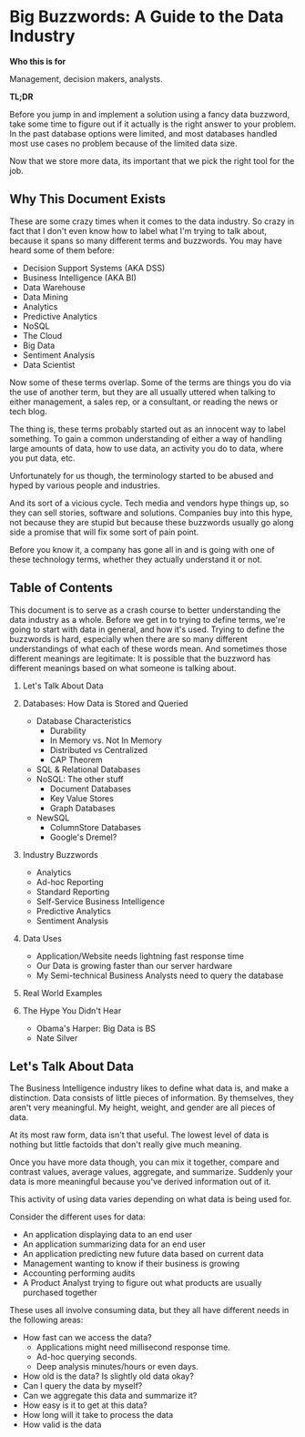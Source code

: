 # Big Buzzwords: A Guide to the Data Industry

**Who this is for**

Management, decision makers, analysts.

**TL;DR**

Before you jump in and implement a solution using a fancy data buzzword, take some time to figure out if it actually is the right answer to your problem. In the past database options were limited, and most databases handled most use cases no problem because of the limited data size. 

Now that we store more data, its important that we pick the right tool for the job.



## Why This Document Exists

These are some crazy times when it comes to the data industry. So crazy in fact that I don't even know how to label what I'm trying to talk about, because it spans so many different terms and buzzwords. You may have heard some of them before: 

- Decision Support Systems (AKA DSS)
- Business Intelligence (AKA BI)
- Data Warehouse
- Data Mining
- Analytics
- Predictive Analytics
- NoSQL 
- The Cloud
- Big Data
- Sentiment Analysis
- Data Scientist

Now some of these terms overlap. Some of the terms are things you do via the use of another term, but they are all usually uttered when talking to either management, a sales rep, or a consultant, or reading the news or tech blog.

The thing is, these terms probably started out as an innocent way to label something. To gain a common understanding of either a way of handling large amounts of data, how to use data, an activity you do to data, where you put data, etc.

Unfortunately for us though, the terminology started to be abused and hyped by various people and industries.

And its sort of a vicious cycle. Tech media and vendors hype things up, so they can sell stories, software and solutions. Companies buy into this hype, not because they are stupid but because these buzzwords usually go along side a promise that <insert-technology-here> will fix some sort of pain point.

Before you know it, a company has gone all in and is going with one of these technology terms, whether they actually understand it or not. 

##  Table of Contents

This document is to serve as a crash course to better understanding the data industry as a whole. Before we get in to trying to define terms, we're going to start with data in general, and how it's used. Trying to define the buzzwords is hard, especially when there are so many different understandings of what each of these words mean. And sometimes those different meanings are legitimate: It is possible that the buzzword has different meanings based on what someone is talking about.

1. Let's Talk About Data

2. Databases: How Data is Stored and Queried
    - Database Characteristics
        - Durability
        - In Memory vs. Not In Memory
        - Distributed vs Centralized 
        - CAP Theorem
    - SQL & Relational Databases
	- NoSQL: The other stuff
		- Document Databases
		- Key Value Stores
        - Graph Databases
    - NewSQL
    	- ColumnStore Databases
        - Google's Dremel?

3. Industry Buzzwords
	- Analytics
	- Ad-hoc Reporting
	- Standard Reporting
	- Self-Service Business Intelligence
	- Predictive Analytics
	- Sentiment Analysis 

4. Data Uses
	- Application/Website needs lightning fast response time
    - Our Data is growing faster than our server hardware
    - My Semi-technical Business Analysts need to query the database
    
5. Real World Examples

6. The Hype You Didn't Hear
	- Obama's Harper: Big Data is BS
    - Nate Silver
	

## Let's Talk About Data

The Business Intelligence industry likes to define what data is, and make a distinction. Data consists of little pieces of information. By themselves, they aren't very meaningful. My height, weight, and gender are all pieces of data. 

At its most raw form, data isn't that useful. The lowest level of data is nothing but little factoids that don't really give much meaning. 

Once you have more data though, you can mix it together, compare and contrast values, average values, aggregate, and summarize. Suddenly your data is more meaningful because you've derived information out of it. 

This activity of using data varies depending on what data is being used for. 

Consider the different uses for data:

- An application displaying data to an end user
- An application summarizing data for an end user
- An application predicting new future data based on current data
- Management wanting to know if their business is growing
- Accounting performing audits
- A Product Analyst trying to figure out what products are usually purchased together

These uses all involve consuming data, but they all have different needs in the following areas:

- How fast can we access the data? 
	- Applications might need millisecond response time. 
	- Ad-hoc querying seconds. 
	- Deep analysis minutes/hours or even days.
- How old is the data? Is slightly old data okay?
- Can I query the data by myself?
- Can we aggregate this data and summarize it? 
- How easy is it to get at this data?
- How long will it take to process the data
- How valid is the data 


